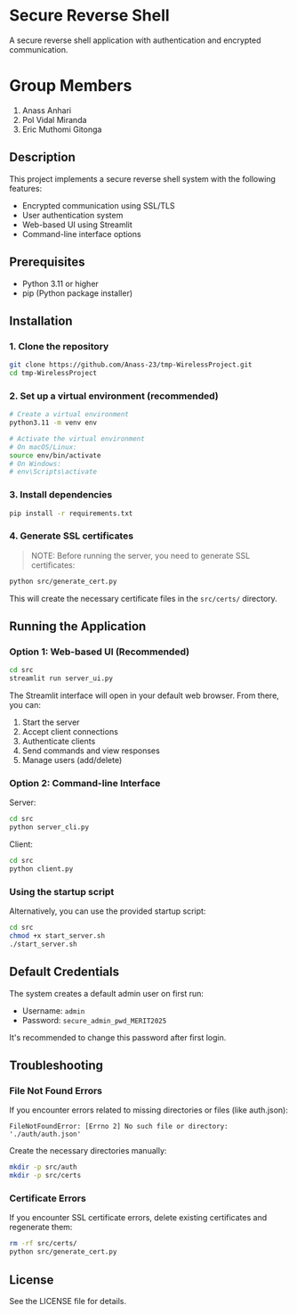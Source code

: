 # Secure Reverse Shell

A secure reverse shell application with authentication and encrypted communication.

# Group Members
1. Anass Anhari
2. Pol Vidal Miranda
3. Eric Muthomi Gitonga

## Description

This project implements a secure reverse shell system with the following features:
- Encrypted communication using SSL/TLS
- User authentication system
- Web-based UI using Streamlit
- Command-line interface options

## Prerequisites

- Python 3.11 or higher
- pip (Python package installer)

## Installation

### 1. Clone the repository

```bash
git clone https://github.com/Anass-23/tmp-WirelessProject.git
cd tmp-WirelessProject
```

### 2. Set up a virtual environment (recommended)

```bash
# Create a virtual environment
python3.11 -m venv env

# Activate the virtual environment
# On macOS/Linux:
source env/bin/activate
# On Windows:
# env\Scripts\activate
```

### 3. Install dependencies

```bash
pip install -r requirements.txt
```

### 4. Generate SSL certificates

> NOTE: Before running the server, you need to generate SSL certificates:

```bash
python src/generate_cert.py
```

This will create the necessary certificate files in the `src/certs/` directory.

## Running the Application

### Option 1: Web-based UI (Recommended)

```bash
cd src
streamlit run server_ui.py
```

The Streamlit interface will open in your default web browser. From there, you can:
1. Start the server
2. Accept client connections
3. Authenticate clients
4. Send commands and view responses
5. Manage users (add/delete)

### Option 2: Command-line Interface

Server:
```bash
cd src
python server_cli.py
```

Client:
```bash
cd src
python client.py
```

### Using the startup script

Alternatively, you can use the provided startup script:

```bash
cd src
chmod +x start_server.sh
./start_server.sh
```

## Default Credentials

The system creates a default admin user on first run:
- Username: `admin`
- Password: `secure_admin_pwd_MERIT2025`

It's recommended to change this password after first login.

## Troubleshooting

### File Not Found Errors
If you encounter errors related to missing directories or files (like auth.json):
```
FileNotFoundError: [Errno 2] No such file or directory: './auth/auth.json'
```

Create the necessary directories manually:
```bash
mkdir -p src/auth
mkdir -p src/certs
```

### Certificate Errors
If you encounter SSL certificate errors, delete existing certificates and regenerate them:
```bash
rm -rf src/certs/
python src/generate_cert.py
```

## License

See the LICENSE file for details.